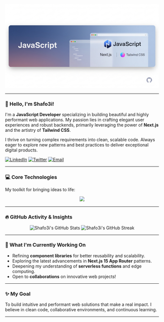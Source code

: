 <div align="center">
  <img src="https://raw.githubusercontent.com/shafo3i/shafo3i/main/Gemini_Generated_Image_tubemgtubemgtube.png" alt="Shafo3i - Building Modern Web" width="700"/>
  </div>

---

### 👋 Hello, I'm Shafo3i!

I'm a **JavaScript Developer** specializing in building beautiful and highly performant web applications. My passion lies in crafting elegant user experiences and robust backends, primarily leveraging the power of **Next.js** and the artistry of **Tailwind CSS**.

I thrive on turning complex requirements into clean, scalable code. Always eager to explore new patterns and best practices to deliver exceptional digital products.

<p align="left">
  <a href="https://linkedin.com/in/YOUR_LINKEDIN_PROFILE" target="_blank"><img src="https://img.shields.io/badge/LinkedIn-%230077B5.svg?&style=for-the-badge&logo=linkedin&logoColor=white" alt="LinkedIn"></a>
  <a href="https://twitter.com/YOUR_TWITTER_HANDLE" target="_blank"><img src="https://img.shields.io/badge/Twitter-%231DA1F2.svg?&style=for-the-badge&logo=twitter&logoColor=white" alt="Twitter"></a>
  <a href="mailto:your.email@example.com"><img src="https://img.shields.io/badge/Email-D14836?style=for-the-badge&logo=gmail&logoColor=white" alt="Email"></a>
  </p>

---

### 💻 Core Technologies

My toolkit for bringing ideas to life:

<p align="center">
  <a href="https://skillicons.dev">
    <img src="https://skillicons.dev/icons?i=js,ts,react,nextjs,tailwind,nodejs,graphql,mongodb,git,vscode,docker,vercel&theme=light" />
  </a>
</p>

---

### 🔥 GitHub Activity & Insights

<p align="center">
  <img src="https://github-readme-stats.vercel.app/api?username=shafo3i&show_icons=true&hide_title=true&theme=nord&hide_border=true&count_private=true&line_height=25" alt="Shafo3i's GitHub Stats"/>
  <img src="https://github-readme-streak-stats.vercel.app/?user=shafo3i&theme=nord&hide_border=true" alt="Shafo3i's GitHub Streak"/>
</p>

---

### 🚀 What I'm Currently Working On

* Refining **component libraries** for better reusability and scalability.
* Exploring the latest advancements in **Next.js 15 App Router** patterns.
* Deepening my understanding of **serverless functions** and edge computing.
* Open to **collaborations** on innovative web projects!

---

### ✨ My Goal

To build intuitive and performant web solutions that make a real impact. I believe in clean code, collaborative environments, and continuous learning.

---
